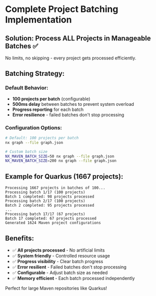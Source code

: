 # Complete Project Batching Implementation

## Solution: Process ALL Projects in Manageable Batches ✅

No limits, no skipping - every project gets processed efficiently.

## Batching Strategy:

### Default Behavior:
- **100 projects per batch** (configurable)
- **500ms delay** between batches to prevent system overload
- **Progress reporting** for each batch
- **Error resilience** - failed batches don't stop processing

### Configuration Options:
```bash
# Default: 100 projects per batch
nx graph --file graph.json

# Custom batch size
NX_MAVEN_BATCH_SIZE=50 nx graph --file graph.json
NX_MAVEN_BATCH_SIZE=200 nx graph --file graph.json
```

## Example for Quarkus (1667 projects):
```
Processing 1667 projects in batches of 100...
Processing batch 1/17 (100 projects)
Batch 1 completed: 98 projects processed
Processing batch 2/17 (100 projects)
Batch 2 completed: 95 projects processed
...
Processing batch 17/17 (67 projects)
Batch 17 completed: 67 projects processed
Generated 1624 Maven project configurations
```

## Benefits:
- ✅ **All projects processed** - No artificial limits
- ✅ **System friendly** - Controlled resource usage
- ✅ **Progress visibility** - Clear batch progress
- ✅ **Error resilient** - Failed batches don't stop processing
- ✅ **Configurable** - Adjust batch size as needed
- ✅ **Memory efficient** - Each batch processed independently

Perfect for large Maven repositories like Quarkus!